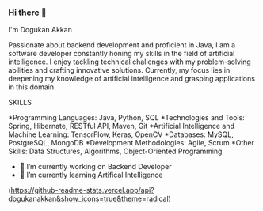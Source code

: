 ### Hi there 👋
I'm Dogukan Akkan

Passionate about backend development and proficient in Java, I am a software developer constantly honing my skills in the field of artificial intelligence. I enjoy tackling technical challenges with my problem-solving abilities and crafting innovative solutions. Currently, my focus lies in deepening my knowledge of artificial intelligence and grasping applications in this domain.

  SKILLS

*Programming Languages: Java, Python, SQL
*Technologies and Tools: Spring, Hibernate, RESTful API, Maven, Git
*Artificial Intelligence and Machine Learning: TensorFlow, Keras, OpenCV
*Databases: MySQL, PostgreSQL, MongoDB
*Development Methodologies: Agile, Scrum
*Other Skills: Data Structures, Algorithms, Object-Oriented Programming

- 🔭 I’m currently working on Backend Developer
- 🌱 I’m currently learning Artifical Intelligence


(https://github-readme-stats.vercel.app/api?dogukanakkan&show_icons=true&theme=radical)
